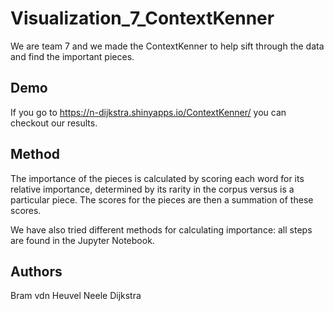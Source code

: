 # Visualization_7_ContextKenner
We are team 7 and we made the ContextKenner to help sift through the data and find the important pieces.

## Demo

If you go to https://n-dijkstra.shinyapps.io/ContextKenner/ you can checkout our results.

## Method

The importance of the pieces is calculated by scoring each word for its relative importance, determined by its rarity in the corpus versus is a particular piece. The scores for the pieces are then a summation of these scores.

We have also tried different methods for calculating importance: all steps are found in the Jupyter Notebook.

## Authors

Bram vdn Heuvel
Neele Dijkstra
